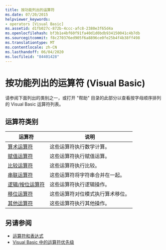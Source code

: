 ```yaml
---
title: 按功能列出的运算符
ms.date: 07/20/2015
helpviewer_keywords:
- operators [Visual Basic]
ms.assetid: d1fb027c-872b-4ccc-afc8-2380e3f65d4a
ms.openlocfilehash: bf3b1e4bf60f91fa40d1d0bdb934150041c4b7db
ms.sourcegitcommit: f8c270376ed905f6a8896ce0fe25b4f4b38ff498
ms.translationtype: MT
ms.contentlocale: zh-CN
ms.lasthandoff: 06/04/2020
ms.locfileid: "84401428"
---
```

# <a name="operators-listed-by-functionality-visual-basic"></a>按功能列出的运算符 (Visual Basic)
请参阅下面列出的类别之一，或打开 "帮助" 目录的此部分以查看按字母顺序排列的 Visual Basic 运算符列表。  
  
## <a name="categories-of-operators"></a>运算符类别  
  
|运算符|说明|  
|---------------|-----------------|  
|[算术运算符](arithmetic-operators.md)|这些运算符执行数学计算。|  
|[赋值运算符](assignment-operators.md)|这些运算符执行赋值运算。|  
|[比较运算符](comparison-operators.md)|这些运算符执行比较。|  
|[串联运算符](concatenation-operators.md)|这些运算符将字符串合并在一起。|  
|[逻辑/按位运算符](logical-bitwise-operators.md)|这些运算符执行逻辑操作。|  
|[移位运算符](bit-shift-operators.md)|这些运算符对位模式执行算术移位。|  
|[其他运算符](miscellaneous-operators.md)|这些运算符执行其他操作。|  
  
## <a name="see-also"></a>另请参阅

- [运算符和表达式](../../programming-guide/language-features/operators-and-expressions/index.md)
- [Visual Basic 中的运算符优先级](operator-precedence.md)
